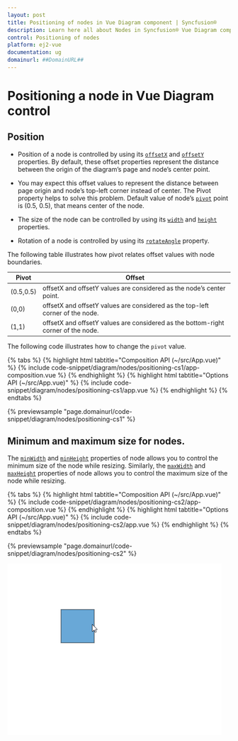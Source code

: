 ```yaml
---
layout: post
title: Positioning of nodes in Vue Diagram component | Syncfusion®
description: Learn here all about Nodes in Syncfusion® Vue Diagram component of Syncfusion Essential® JS 2 and more.
control: Positioning of nodes
platform: ej2-vue
documentation: ug
domainurl: ##DomainURL##
---
```


# Positioning a node in Vue Diagram control

## Position

* Position of a node is controlled by using its [`offsetX`](https://ej2.syncfusion.com/vue/documentation/api/diagram/node/#offsetx) and [`offsetY`](https://ej2.syncfusion.com/vue/documentation/api/diagram/node/#offsety) properties. By default, these offset properties represent the distance between the origin of the diagram’s page and node’s center point.

* You may expect this offset values to represent the distance between page origin and node’s top-left corner instead of center. The Pivot property helps to solve this problem. Default value of node’s [`pivot`](https://ej2.syncfusion.com/vue/documentation/api/diagram/node/#pivot) point is (0.5, 0.5), that means center of the node.

* The size of the node can be controlled by using its [`width`](https://ej2.syncfusion.com/vue/documentation/api/diagram/node/#width) and [`height`](https://ej2.syncfusion.com/vue/documentation/api/diagram/node#height-number) properties.

* Rotation of a node is controlled by using its [`rotateAngle`](https://ej2.syncfusion.com/vue/documentation/api/diagram/node/#rotateangle) property.

The following table illustrates how pivot relates offset values with node boundaries.

| Pivot | Offset |
|-------- | -------- |
| (0.5,0.5)| offsetX and offsetY values are considered as the node’s center point. |
| (0,0) | offsetX and offsetY values are considered as the top-left corner of the node. |
| (1,1) | offsetX and offsetY values are considered as the bottom-right corner of the node. |

The following code illustrates how to change the `pivot` value.

{% tabs %}
{% highlight html tabtitle="Composition API (~/src/App.vue)" %}
{% include code-snippet/diagram/nodes/positioning-cs1/app-composition.vue %}
{% endhighlight %}
{% highlight html tabtitle="Options API (~/src/App.vue)" %}
{% include code-snippet/diagram/nodes/positioning-cs1/app.vue %}
{% endhighlight %}
{% endtabs %}
        
{% previewsample "page.domainurl/code-snippet/diagram/nodes/positioning-cs1" %}

## Minimum and maximum size for nodes.

The [`minWidth`](https://ej2.syncfusion.com/vue/documentation/api/diagram/node/#minwidth) and [`minHeight`](https://ej2.syncfusion.com/vue/documentation/api/diagram/node/#minheight) properties of node allows you to control the minimum size of the node while resizing. Similarly, the [`maxWidth`](https://ej2.syncfusion.com/vue/documentation/api/diagram/node/#maxwidth) and [`maxHeight`](https://ej2.syncfusion.com/vue/documentation/api/diagram/node/#maxheight) properties of node allows you to control the maximum size of the node while resizing.

{% tabs %}
{% highlight html tabtitle="Composition API (~/src/App.vue)" %}
{% include code-snippet/diagram/nodes/positioning-cs2/app-composition.vue %}
{% endhighlight %}
{% highlight html tabtitle="Options API (~/src/App.vue)" %}
{% include code-snippet/diagram/nodes/positioning-cs2/app.vue %}
{% endhighlight %}
{% endtabs %}
        
{% previewsample "page.domainurl/code-snippet/diagram/nodes/positioning-cs2" %}


![MinSize-MaxSize GIF](images/minSize-MaxSizeGif.gif)
